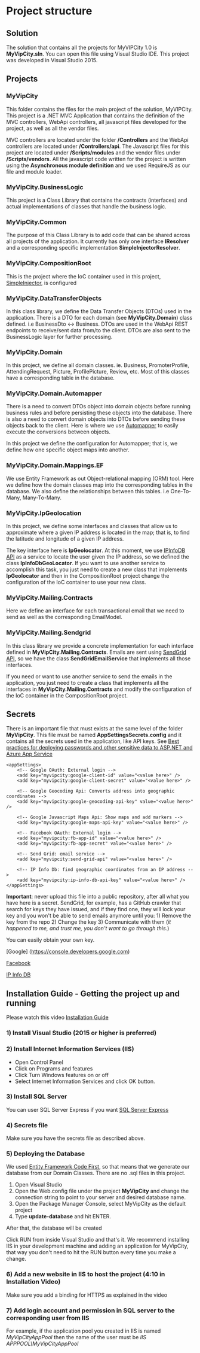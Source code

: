 
# Project structure

## Solution
The solution that contains all the projects for MyVIPCity 1.0 is **MyVipCity.sln**. You can open this file using Visual Studio IDE. This project was developed in Visual Studio 2015.

## Projects

### MyVipCity

This folder contains the files for the main project of the solution, MyVIPCity. This project is a .NET MVC Application that contains the definition of the MVC controllers, WebApi controllers, all javascript files developed for the project, as well as all the vendor files.

MVC controllers are located under the folder **/Controllers** and the WebApi controllers are located under **/Controllers/api**.
The Javascript files for this project are located under **/Scripts/modules** and the vendor files under **/Scripts/vendors**. All the javascript code written for the project is written using the **Asynchronous module definition** and we used RequireJS as our file and module loader.

### MyVipCity.BusinessLogic

This project is a Class Library that contains the contracts (interfaces) and actual implementations of classes that handle the business logic.

### MyVipCity.Common

The purpose of this Class Library is to add code that can be shared across all projects of the application. It currently has only one interface **IResolver** and a corresponding specific implementation **SimpleInjectorResolver**.

### MyVipCity.CompositionRoot

This is the project where the IoC container used in this project, [SimpleInjector](https://simpleinjector.org/index.html), is configured

### MyVipCity.DataTransferObjects

In this class library, we define the Data Transfer Objects (DTOs) used in the application. There is a DTO for each domain (see **MyVipCity.Domain**) class defined. i.e BusinessDto <-> Business. DTOs are used in the WebApi REST endpoints to receive/sent data from/to the client. DTOs are also sent to the BusinessLogic layer for further processing.

### MyVipCity.Domain

In this project, we define all domain classes. ie. Business, PromoterProfile, AttendingRequest, Picture, ProfilePicture, Review, etc. Most of this classes have a corresponding table in the database.

### MyVipCity.Domain.Automapper

There is a need to convert DTOs object into domain objects before running business rules and before persisting these objects into the database. There is also a need to convert domain objects into DTOs before sending these objects back to the client. Here is where we use [Automapper](http://automapper.org/) to easily execute the conversions between objects. 

In this project we define the configuration for Automapper; that is, we define how one specific object maps into another.

### MyVipCity.Domain.Mappings.EF

We use Entity Framework as out Object-relational mapping (ORM) tool. Here we define how the domain classes map into the corresponding tables in the database. We also define the relationships between this tables. i.e One-To-Many, Many-To-Many.

### MyVipCity.IpGeolocation

In this project, we define some interfaces and classes that allow us to approximate where a given IP address is located in the map; that is, to find the latitude and longitude of a given IP address. 

The key interface here is **IpGeolocator**. At this moment, we use [IPInfoDB API](http://ipinfodb.com/ip_location_api.php) as a service to locate the user given the IP address, so we defined the class **IpInfoDbGeoLocator**. If you want to use another service to accomplish this task, you just need to create a new class that implements **IpGeolocator** and then in the CompositionRoot project change the configuration of the IoC container to use your new class.

### MyVipCity.Mailing.Contracts

Here we define an interface for each transactional email that we need to send as well as the corresponding EmailModel.

### MyVipCity.Mailing.Sendgrid

In this class library we provide a concrete implementation for each interface defined in **MyVipCity.Mailing.Contracts**. Emails are sent using [SendGrid API](https://sendgrid.com/), so we have the class **SendGridEmailService** that implements all those interfaces.

If you need or want to use another service to send the emails in the application, you just need to create a class that implements all the interfaces in **MyVipCity.Mailing.Contracts** and modify the configuration of the IoC container in the CompositionRoot project.

## Secrets

There is an important file that must exists at the same level of the folder **MyVipCity**. This file must be named **AppSettingsSecrets.config** and it contains all the secrets used in the application, like API keys. See [Best practices for deploying passwords and other sensitive data to ASP.NET and Azure App Service](https://docs.microsoft.com/en-us/aspnet/identity/overview/features-api/best-practices-for-deploying-passwords-and-other-sensitive-data-to-aspnet-and-azure)

```
<appSettings>  
	<!-- Google OAuth: External login -->
	<add key="myvipcity:google-client-id" value="<value here>" />	
	<add key="myvipcity:google-client-secret" value="<value here>" />
	
	<!-- Google Geocoding Api: Converts address into geographic coordinates -->
	<add key="myvipcity:google-geocoding-api-key" value="<value here>" />
	
	<!-- Google Javascript Maps Api: Show maps and add markers -->
	<add key="myvipcity:google-maps-api-key" value="<value here>" />
	
	<!-- Facebook OAuth: External login -->
	<add key="myvipcity:fb-app-id" value="<value here>" />
	<add key="myvipcity:fb-app-secret" value="<value here>" />
	
	<!-- Send Grid: email service -->
	<add key="myvipcity:send-grid-api" value="<value here>" />
	
	<!-- IP Info Db: find geographic coordinates from an IP address -->
	<add key="myvipcity:ip-info-db-api-key" value="<value here>" />
</appSettings>  
```
**Important**: never upload this file into a public repository, after all what you have here is a secret. SendGrid, for example, has a GitHub crawler that search for keys they have issued, and if they find one, they will lock your key and you won't be able to send emails anymore until you: 1) Remove the key from the repo 2) Change the key 3) Communicate with them (*it happened to me, and trust me, you don't want to go through this.*)

You can easily obtain your own key.

[Google] (https://console.developers.google.com)

[Facebook](https://developers.facebook.com/)

[IP Info DB](http://ipinfodb.com/ip_location_api.php)

## Installation Guide - Getting the project up and running

Please watch this video [Installation Guide](https://www.youtube.com/watch?v=C_DalwFaXhc)

### 1) Install Visual Studio (2015 or higher is preferred)

### 2) Install Internet Information Services (IIS)
- Open Control Panel
- Click on Programs and features
- Click Turn Windows features on or off
- Select Internet Information Services and click OK button.

### 3) Install SQL Server
You can user SQL Server Express if you want [SQL Server Express](https://www.microsoft.com/en-us/sql-server/sql-server-editions-express)

### 4) Secrets file

Make sure you have the secrets file as described above.

### 5) Deploying the Database

We used [Entity Framework Code First](http://www.entityframeworktutorial.net/code-first/what-is-code-first.aspx), so that means that we generate our database from our Domain Classes. There are no .sql files in this project.

1) Open Visual Studio
2) Open the Web.config file under the project **MyVipCity** and change the connection string to point to your server and desired database name.
3) Open the Package Manager Console, select MyVipCity as the default project
4) Type **update-database** and hit ENTER. 

After that, the database will be created

Click RUN from inside Visual Studio and that's it. We recommend installing IIS in your development machine and adding an application for MyVipCity, that way you don't need to hit the RUN button every time you make a change.

### 6) Add a new website in IIS to host the project (4:10 in Installation Video)
Make sure you add a binding for HTTPS as explained in the video

### 7) Add login account and permission in SQL server to the corresponding user from IIS

For example, if the application pool you created in IIS is named *MyVipCityAppPool* then the name of the user must be *IIS APPPOOL\MyVipCityAppPool*




